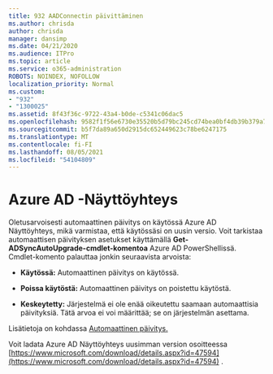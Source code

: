 ```yaml
---
title: 932 AADConnectin päivittäminen
ms.author: chrisda
author: chrisda
manager: dansimp
ms.date: 04/21/2020
ms.audience: ITPro
ms.topic: article
ms.service: o365-administration
ROBOTS: NOINDEX, NOFOLLOW
localization_priority: Normal
ms.custom:
- "932"
- "1300025"
ms.assetid: 8f43f36c-9722-43a4-b0de-c5341c06dac5
ms.openlocfilehash: 9582f1f56e6730e35520b5d79bc245cd74bea0bf4db39b379a7cd133bafc16ee
ms.sourcegitcommit: b5f7da89a650d2915dc652449623c78be6247175
ms.translationtype: MT
ms.contentlocale: fi-FI
ms.lasthandoff: 08/05/2021
ms.locfileid: "54104809"
---
```

# <a name="upgrade-azure-ad-connect"></a>Azure AD -Näyttöyhteys

Oletusarvoisesti automaattinen päivitys on käytössä Azure AD Näyttöyhteys, mikä varmistaa, että käytössäsi on uusin versio. Voit tarkistaa automaattisen päivityksen asetukset käyttämällä **Get-ADSyncAutoUpgrade-cmdlet-komentoa** Azure AD PowerShellissä. Cmdlet-komento palauttaa jonkin seuraavista arvoista:

- **Käytössä:** Automaattinen päivitys on käytössä.

- **Poissa käytöstä:** Automaattinen päivitys on poistettu käytöstä.

- **Keskeytetty:** Järjestelmä ei ole enää oikeutettu saamaan automaattisia päivityksiä. Tätä arvoa ei voi määrittää; se on järjestelmän asettama.

Lisätietoja on kohdassa [Automaattinen päivitys.](https://docs.microsoft.com/azure/active-directory/connect/active-directory-aadconnect-feature-automatic-upgrade)

Voit ladata Azure AD Näyttöyhteys uusimman version osoitteessa [https://www.microsoft.com/download/details.aspx?id=47594](https://www.microsoft.com/download/details.aspx?id=47594) .
